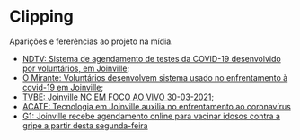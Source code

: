 # Clipping

Aparições e fererências ao projeto na mídia.

* [NDTV: Sistema de agendamento de testes da COVID-19 desenvolvido por voluntários, em Joinville](https://ndmais.com.br/saude/sistema-de-agendamento-de-testes-da-covid-19-desenvolvido-por-voluntarios-em-joinville/);
* [O Mirante: Voluntários desenvolvem sistema usado no enfrentamento à covid-19 em Joinville](https://omirantejoinville.com.br/2020/10/27/voluntarios-desenvolvem-sistema-usado-no-enfrentamento-covid-19-joinville);
* [TVBE: Joinville NC EM FOCO AO VIVO 30-03-2021](https://youtu.be/8eJRs5C-zp8?t=3677);
* [ACATE: Tecnologia em Joinville auxilia no enfrentamento ao coronavírus](https://www.acate.com.br/noticias/tecnologia-em-joinville-auxilia-no-enfrentamento-ao-coronavirus/)
* [G1: Joinville recebe agendamento online para vacinar idosos contra a gripe a partir desta segunda-feira](https://g1.globo.com/sc/santa-catarina/noticia/2020/04/13/joinville-recebe-agendamento-online-para-vacinar-idosos-contra-a-gripe-a-partir-desta-segunda-feira.ghtml)
